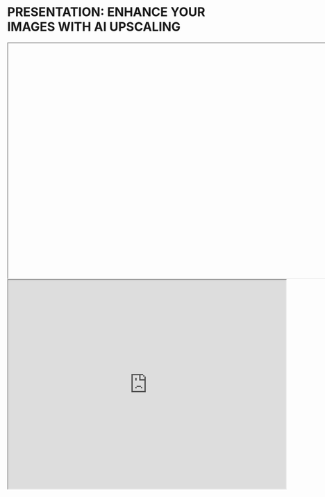 # PRESENTATION: ENHANCE YOUR IMAGES WITH AI UPSCALING

<iframe width="960" height="540" controls>
    <source src="https://drive.google.com/file/d/1_fhEO2M0-9zR23eIFhs8DHgGVGhzFu-j/preview" type="video/mp4">
</iframe>

<iframe src="https://drive.google.com/file/d/1_fhEO2M0-9zR23eIFhs8DHgGVGhzFu-j/preview" width="640" height="480" allow="autoplay">
</iframe>

